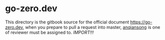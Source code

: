 # go-zero.dev
This directory is the gitbook source for the official document https://go-zero.dev, when you prepare to pull a request
into master, [anqiansong](https://github.com/anqiansong) is one of reviewer must be assigned to. *IMPORT!!!*
